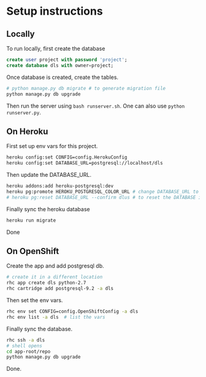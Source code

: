 # Setup instructions


## Locally

To run locally, first create the database

```sql
create user project with password 'project';
create database dls with owner=project;
```
Once database is created, create the tables.

```bash
# python manage.py db migrate # to generate migration file
python manage.py db upgrade
```

Then run the server using `bash runserver.sh`. One can also use `python runserver.py`.


## On Heroku

First set up env vars for this project.

```bash
heroku config:set CONFIG=config.HerokuConfig
heroku config:set DATABASE_URL=postgresql://localhost/dls
```
Then update the DATABASE_URL.

```bash
heroku addons:add heroku-postgresql:dev
heroku pg:promote HEROKU_POSTGRESQL_COLOR_URL # change DATABASE_URL to heroku's database
# heroku pg:reset DATABASE_URL --confirm dlus # to reset the DATABASE if needed
```
Finally sync the heroku database

```bash
heroku run migrate
```
Done


## On OpenShift

Create the app and add postgresql db.

```bash
# create it in a different location
rhc app create dls python-2.7
rhc cartridge add postgresql-9.2 -a dls
```
Then set the env vars.

```bash
rhc env set CONFIG=config.OpenShiftConfig -a dls
rhc env list -a dls  # list the vars
```
Finally sync the database.

```bash
rhc ssh -a dls
# shell opens
cd app-root/repo
python manage.py db upgrade
```
Done.

